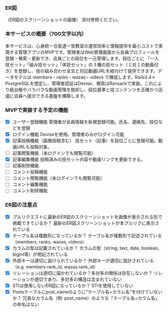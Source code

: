 ### ER図
（ER図のスクリーンショットの画像）
 添付参照ください。

### 本サービスの概要（700文字以内）
本サービスは、心身統一合氣道一宮教室の運営効率と情報提供を最小コストで実現する管理アプリのMVPです。管理者はWeb管理画面から会員プロフィールを登録・検索・更新でき、会員ごとの段位を一元管理します。段位ごとに 「一人技セット」「組み技セット」「体技セット」の３種の技セット（１対１の動画付き）を登録し、技の組み合わせ全文と対応動画URLを紐付けて提供できます。データモデルは members・ranks・wazas・videos で構成します。Rails3.4＋ PostgreSQLを想定し、管理者認証はDevise、検索はRansackで実装。これにより紙台帳やバラバラな動画管理を脱却し、段位基準と技コンテンツを正確かつ迅速に会員へ提示できる基盤を構築します。

### MVPで実装する予定の機能
- [x] ユーザー登録機能
	管理者が会員情報を新規登録可能。氏名、連絡先、段位などを登録
- [x] ログイン機能
	Deviseを使用。管理者のみがログイン可能
- [x] 記事投稿機能（画像投稿含む）
	技セット（記事）を段位ごとに登録可能。動画URLも投稿対象。
- [ ] 記事閲覧機能（未ログインでも閲覧可能）
- [x] 記事編集機能
	投稿済みの技セット内容や動画リンクを更新できる。
- [ ] 記事削除機能
- [ ] コメント投稿機能
- [ ] コメント閲覧機能（未ログインでも閲覧可能）
- [ ] コメント編集機能
- [ ] コメント削除機能

### ER図の注意点
- [x] プルリクエストに最新のER図のスクリーンショットを画像が表示される形で掲載できているか？
	最新のER図スクリーンショットが本プルリクに表示されている
- [x] テーブル名は複数形になっているか？
	テーブル名が複数形で記述されている（members, ranks, wazas, videos）
- [x] カラムの型は記載されているか？
	カラムの型（string, text, date, boolean, bigint等）が明記されている
- [x] 外部キーは適切に設けられているか？
外部キーが適切に設計されている（e.g. members.rank_id, wazas.rank_id）
- [x] リレーションは適切に描かれているか？多対多の関係は存在しないか？
	リレーションが適切であり、多対多の構造は含まれていない
- [x] STIは使用しないER図になっているか？
	STIを使用していない
- [x] Postsテーブルにpost_nameのように"テーブル名+カラム名"を付けていないか？
  冗長なカラム名（例: post_name）のような「テーブル名+カラム名」の命名はない
